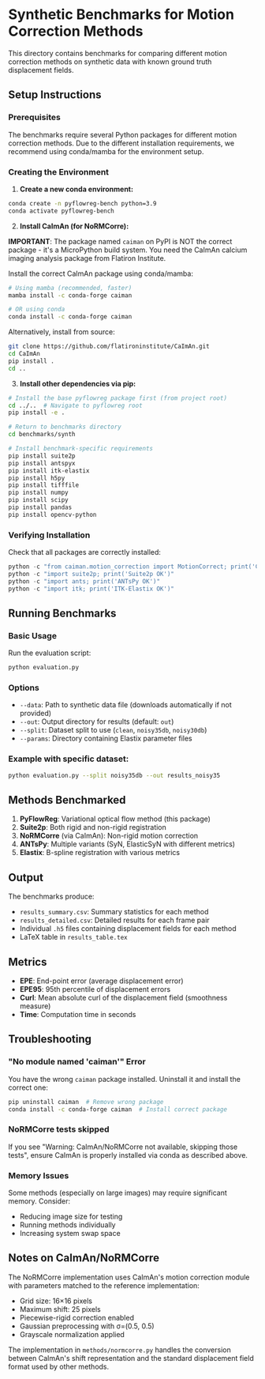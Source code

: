 # Synthetic Benchmarks for Motion Correction Methods

This directory contains benchmarks for comparing different motion correction methods on synthetic data with known ground truth displacement fields.

## Setup Instructions

### Prerequisites

The benchmarks require several Python packages for different motion correction methods. Due to the different installation requirements, we recommend using conda/mamba for the environment setup.

### Creating the Environment

1. **Create a new conda environment:**
```bash
conda create -n pyflowreg-bench python=3.9
conda activate pyflowreg-bench
```

2. **Install CaImAn (for NoRMCorre):**

**IMPORTANT**: The package named `caiman` on PyPI is NOT the correct package - it's a MicroPython build system. You need the CaImAn calcium imaging analysis package from Flatiron Institute.

Install the correct CaImAn package using conda/mamba:
```bash
# Using mamba (recommended, faster)
mamba install -c conda-forge caiman

# OR using conda
conda install -c conda-forge caiman
```

Alternatively, install from source:
```bash
git clone https://github.com/flatironinstitute/CaImAn.git
cd CaImAn
pip install .
cd ..
```

3. **Install other dependencies via pip:**
```bash
# Install the base pyflowreg package first (from project root)
cd ../..  # Navigate to pyflowreg root
pip install -e .

# Return to benchmarks directory
cd benchmarks/synth

# Install benchmark-specific requirements
pip install suite2p
pip install antspyx
pip install itk-elastix
pip install h5py
pip install tifffile
pip install numpy
pip install scipy
pip install pandas
pip install opencv-python
```

### Verifying Installation

Check that all packages are correctly installed:
```python
python -c "from caiman.motion_correction import MotionCorrect; print('CaImAn OK')"
python -c "import suite2p; print('Suite2p OK')"
python -c "import ants; print('ANTsPy OK')"
python -c "import itk; print('ITK-Elastix OK')"
```

## Running Benchmarks

### Basic Usage

Run the evaluation script:
```bash
python evaluation.py
```

### Options

- `--data`: Path to synthetic data file (downloads automatically if not provided)
- `--out`: Output directory for results (default: `out`)
- `--split`: Dataset split to use (`clean`, `noisy35db`, `noisy30db`)
- `--params`: Directory containing Elastix parameter files

### Example with specific dataset:
```bash
python evaluation.py --split noisy35db --out results_noisy35
```

## Methods Benchmarked

1. **PyFlowReg**: Variational optical flow method (this package)
2. **Suite2p**: Both rigid and non-rigid registration
3. **NoRMCorre** (via CaImAn): Non-rigid motion correction
4. **ANTsPy**: Multiple variants (SyN, ElasticSyN with different metrics)
5. **Elastix**: B-spline registration with various metrics

## Output

The benchmarks produce:
- `results_summary.csv`: Summary statistics for each method
- `results_detailed.csv`: Detailed results for each frame pair
- Individual `.h5` files containing displacement fields for each method
- LaTeX table in `results_table.tex`

## Metrics

- **EPE**: End-point error (average displacement error)
- **EPE95**: 95th percentile of displacement errors
- **Curl**: Mean absolute curl of the displacement field (smoothness measure)
- **Time**: Computation time in seconds

## Troubleshooting

### "No module named 'caiman'" Error
You have the wrong `caiman` package installed. Uninstall it and install the correct one:
```bash
pip uninstall caiman  # Remove wrong package
conda install -c conda-forge caiman  # Install correct package
```

### NoRMCorre tests skipped
If you see "Warning: CaImAn/NoRMCorre not available, skipping those tests", ensure CaImAn is properly installed via conda as described above.

### Memory Issues
Some methods (especially on large images) may require significant memory. Consider:
- Reducing image size for testing
- Running methods individually
- Increasing system swap space

## Notes on CaImAn/NoRMCorre

The NoRMCorre implementation uses CaImAn's motion correction module with parameters matched to the reference implementation:
- Grid size: 16×16 pixels
- Maximum shift: 25 pixels  
- Piecewise-rigid correction enabled
- Gaussian preprocessing with σ=(0.5, 0.5)
- Grayscale normalization applied

The implementation in `methods/normcorre.py` handles the conversion between CaImAn's shift representation and the standard displacement field format used by other methods.